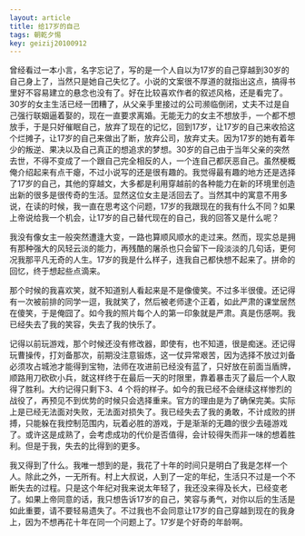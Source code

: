 ```yaml
---
layout: article
title: 给17岁的自己
tags: 朝乾夕惕
key: geizij20100912
---
```


曾经看过一本小言，名字忘记了，写的是一个人自以为17岁的自己穿越到30岁的自己身上了，当然只是她自己失忆了。小说的文案很不厚道的就指出这点，搞得书里好不容易建立的悬念也没有了。<!--more-->好在比较喜欢作者的叙述风格，还是看完了。30岁的女主生活已经一团糟了，从父亲手里接过的公司濒临倒闭，丈夫不过是自己强行联姻逼着娶的，现在一直要求离婚。无能无力的女主不想放手，一个都不想放手，于是只好催眠自己，放弃了现在的记忆，回到17岁，让17岁的自己来收拾这个烂摊子，让17岁的自己来做出了断，放弃公司，放弃丈夫。因为17岁的她有着年少的叛逆、果决以及自己真正的想追求的梦想。30岁的自己由于当年父亲的突然去世，不得不变成了一个跟自己完全相反的人，一个连自己都厌恶自己。虽然梗概俺介绍起来有点干瘪，不过小说写的还是很有趣的。我觉得最有趣的地方还是选择了17岁的自己，其他的穿越文，大多都是利用穿越前的各种能力在新的环境里创造出新的很多是很传奇的生活。显然这位女主是活回去了。当然其中的寓意不用多说，在读的时候，我一直在思考这个问题，17岁的我跟现在的我有什么不同？如果上帝说给我一个机会，让17岁的自己替代现在的自己，我的回答又是什么呢？­

我没有像女主一般突然遭逢大变，一路也算顺风顺水的走过来。然而，现实总是拥有那种强大的风轻云淡的能力，再残酷的屠杀也只会留下一段淡淡的几句话，更何况我那平凡无奇的人生。17岁的我是什么样子，连我自己都快想不起来了。拼命的回忆，终于想起些点滴来。      

那个时候的我喜欢笑，就不知道别人看起来是不是像傻笑。不过多半很傻。还记得有一次被前排的同学一逗，我就笑了，然后被老师逮个正着，如此严肃的课堂居然在傻笑，于是俺囧了。如今我的照片每个人的第一印象就是严肃。真是伤感啊。我已经失去了我的笑容，失去了我的快乐了。

记得以前玩游戏，那个时候还没有修改器，即使有，也不知道，很是痴迷。还记得玩曹操传，打刘备那次，前期没注意锻炼，这一仗异常艰苦，因为选择不放过刘备必须攻占城池才能得到宝物，法师在攻进前已经没有蓝了，只好放在前面当盾牌，顺路用刀砍砍小兵，就这样终于在最后一天的时限里，靠着暴击灭了最后一个人取得了胜利。大约记得只剩下3、4 个将的样子。如今的我已经不会继续这样惨烈的战役了，再预见不到优势的时候只会选择重来。官方的理由是为了确保完美。实际上是已经无法面对失败，无法面对损失了。我已经失去了我的勇敢，不计成败的拼搏，只能躲在我控制范围内，玩着必胜的游戏，于是渐渐的无趣的很少去碰游戏了。或许这是成熟了，会考虑成功的代价是否值得，会计较得失而非一味的想着胜利。但是于我，失去的比得到的更多。      

我又得到了什么。我唯一想到的是，我花了十年的时间只是明白了我是怎样一个人。除此之外，一无所有。村上大叔说，人到了一定的年纪，生活只不过是一个不断失去的过程。只是这个年纪对我来说太年轻了，我还没来得及长大，已经变老了。如果上帝同意的话，我只想告诉17岁的自己，笑容与勇气，对你以后的生活是如此重要，请不要轻易遗失了。不过我也不会同意让17岁的自己穿越到现在的我身上，因为不想再花十年在同一个问题上了。17岁是个好奇的年龄啊。